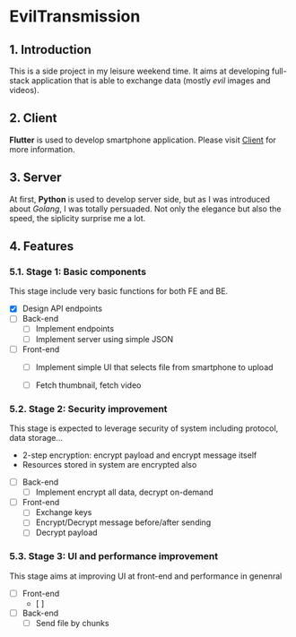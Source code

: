 # EvilTransmission

## 1. Introduction

This is a side project in my leisure weekend time. It aims at developing full-stack application that is able to exchange data (mostly _evil_ images and videos).

## 2. Client

**Flutter** is used to develop smartphone application.
Please visit [Client](Client/README.md) for more information.

## 3. Server

At first, **Python** is used to develop server side, but as I was introduced about _Golang_, I was totally persuaded. Not only the elegance but also the speed, the siplicity surprise me a lot.

## 4. Features

### 5.1. Stage 1: Basic components

This stage include very basic functions for both FE and BE.

- [x] Design API endpoints
- [ ] Back-end
  - [ ] Implement endpoints
  - [ ] Implement server using simple JSON

- [ ] Front-end
  - [ ] Implement simple UI that selects file from smartphone to upload
  - [ ] Fetch thumbnail, fetch video


### 5.2. Stage 2: Security improvement

This stage is expected to leverage security of system including protocol, data storage...

- 2-step encryption: encrypt payload and encrypt message itself
- Resources stored in system are encrypted also

- [ ] Back-end
  - [ ] Implement encrypt all data, decrypt on-demand

- [ ] Front-end
  - [ ] Exchange keys
  - [ ] Encrypt/Decrypt message before/after sending
  - [ ] Decrypt payload

### 5.3. Stage 3: UI and performance improvement

This stage aims at improving UI at front-end and performance in genenral

- [ ] Front-end
  - [ ] 
- [ ] Back-end
  - [ ] Send file by chunks